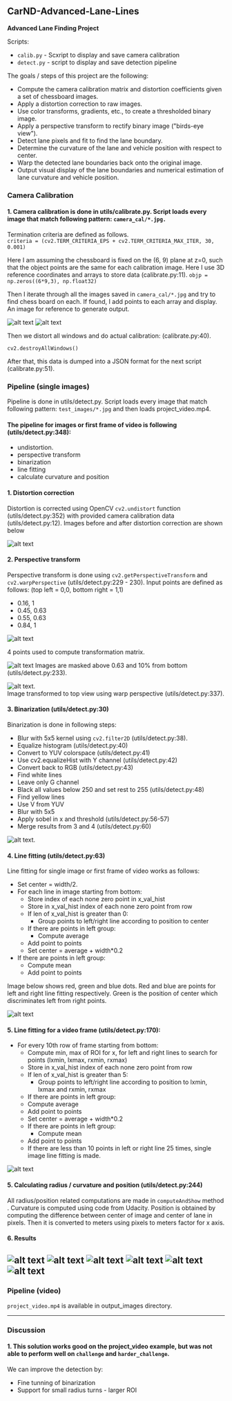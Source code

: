 ## CarND-Advanced-Lane-Lines


**Advanced Lane Finding Project**

Scripts:

- `calib.py` - Scxript to display and save camera calibration
- `detect.py` - script to display and save detection pipeline

The goals / steps of this project are the following:

* Compute the camera calibration matrix and distortion coefficients given a set of chessboard images.
* Apply a distortion correction to raw images.
* Use color transforms, gradients, etc., to create a thresholded binary image.
* Apply a perspective transform to rectify binary image ("birds-eye view").
* Detect lane pixels and fit to find the lane boundary.
* Determine the curvature of the lane and vehicle position with respect to center.
* Warp the detected lane boundaries back onto the original image.
* Output visual display of the lane boundaries and numerical estimation of lane curvature and vehicle position.

[//]: # (Image References)

[image0]: ./output_images/calib_example.jpg "Undistorted"
[image1]: ./camera_cal/calibration9.jpg "Distorted"

[image2]: ./test_images/test1.jpg "Road Transformed"
[image7]: ./output_images/distortion.jpg "Distortion"
[image8]: ./output_images/persepective.jpg "Perspective"
[image9]: ./output_images/mask.jpg "Mask"
[image10]: ./output_images/transformed.jpg "Transformed"
[image11]: ./output_images/binary.jpg "Binary"
[image12]: ./output_images/lines.jpg "Lines"
[image13]: ./output_images/lines-video.jpg "Lines-video"

[image3]: ./output_images/test1.jpg "Binary Example"
[image4]: ./output_images/test2.jpg "Binary Example"
[image5]: ./output_images/test3.jpg "Binary Example"
[image6]: ./output_images/test4.jpg "Binary Example"
[image20]: ./output_images/test5.jpg "Binary Example"
[image21]: ./output_images/test6.jpg "Binary Example"
[image22]: ./output_images/straight_lines1.jpg "Binary Example"
[image23]: ./output_images/straight_lines2.jpg "Binary Example"
[video1]: ./output_images/project_video.mp4 "Video"

### Camera Calibration

#### 1. Camera calibration is done in utils/calibrate.py. Script loads every image that match following pattern: `camera_cal/*.jpg.`

Termination criteria are defined as follows.  
`criteria = (cv2.TERM_CRITERIA_EPS + cv2.TERM_CRITERIA_MAX_ITER, 30, 0.001)`

Here I am assuming the chessboard is fixed on the (6, 9) plane at z=0, such that the object points are the same for each calibration image.  Here I use 3D reference coordinates and arrays to store data (calibrate.py:11).
`objp = np.zeros((6*9,3), np.float32)`

Then I iterate through all the images saved in `camera_cal/*.jpg` and try to find chess board on each. If found, I add points to each array and display. An image for reference to generate output.

![alt text][image1]
![alt text][image0]

Then we distort all windows and do actual calibration: (calibrate.py:40).

`cv2.destroyAllWindows()`

After that, this data is dumped into a JSON format for the next script (calibrate.py:51).

### Pipeline (single images)
Pipeline is done in utils/detect.py. Script loads every image that match following pattern: `test_images/*.jpg` and then loads project_video.mp4.

#### The pipeline for images or first frame of video is following  (utils/detect.py:348):

- undistortion.  
- perspective transform
- binarization
- line fitting
- calculate curvature and position

#### 1. Distortion correction

Distortion is corrected using OpenCV `cv2.undistort` function (utils/detect.py:352) with provided camera calibration data (utils/detect.py:12). Images before and after distortion correction are shown below

![alt text][image7]

#### 2. Perspective transform

Perspective transform is done using `cv2.getPerspectiveTransform` and `cv2.warpPerspective` (utils/detect.py:229 - 230). Input points are defined as follows: (top left = 0,0, bottom right = 1,1)

- 0.16, 1
- 0.45, 0.63
- 0.55, 0.63
- 0.84, 1

![alt text][image8]

4 points used to compute transformation matrix.

![alt text][image9]
Images are masked above 0.63 and 10% from bottom (utils/detect.py:233).

![alt text][image10].  
Image transformed to top view using warp perspective (utils/detect.py:337). 

#### 3. Binarization  (utils/detect.py:30)

Binarization is done in following steps:

- Blur with 5x5 kernel using `cv2.filter2D` (utils/detect.py:38). 
- Equalize histogram (utils/detect.py:40)
- Convert to YUV colorspace (utils/detect.py:41)
- Use cv2.equalizeHist with Y channel (utils/detect.py:42)
- Convert back to RGB (utils/detect.py:43)
- Find white lines
- Leave only G channel
- Black all values below 250 and set rest to 255  (utils/detect.py:48)
- Find yellow lines 
- Use V from YUV
- Blur with 5x5
- Apply sobel in x and threshold (utils/detect.py:56-57)
- Merge results from 3 and 4 (utils/detect.py:60)

![alt text][image11].

#### 4. Line fitting (utils/detect.py:63)

Line fitting for single image or first frame of video works as follows:

* Set center = width/2.  
* For each line in image starting from bottom:
	* Store index of each none zero point in x_val_hist
	* Store in x_val_hist index of each none zero point from row
	* If len of x_val_hist is greater than 0:
		* Group points to left/right line according to position to center
	* If there are points in left group:
		* Compute average
	* Add point to points
	* Set center = average + width*0.2
* If there are points in left group:
	* Compute mean
	* Add point to points

Image below shows red, green and blue dots. Red and blue are points for left and right line fitting respectively. Green is the position of center which discriminates left from right points.

![alt text][image12]

#### 5. Line fitting for a video frame (utils/detect.py:170):

* For every 10th row of frame starting from bottom:
	* Compute min, max of ROI for x, for left and right lines to search for points (lxmin, lxmax, rxmin, rxmax)
	* Store in x_val_hist index of each none zero point from row
	* If len of x_val_hist is greater than 5:
		* Group points to left/right line according to position to lxmin, lxmax and rxmin, rxmax
	* If there are points in left group:
	* Compute average
	* Add point to points
	* Set center = average + width*0.2
	* If there are points in left group:
		* Compute mean
	* Add point to points
	* If there are less than 10 points in left or right line 25 times, single image line fitting is made.

![alt text][image13]

#### 5. Calculating radius / curvature and position (utils/detect.py:244)

All radius/position related computations are made in `computeAndShow` method . Curvature is computed using code from Udacity. Position is obtained by computing the difference between center of image and center of lane in pixels. Then it is converted to meters using pixels to meters factor for x axis.

#### 6. Results
![alt text][image3]
![alt text][image4]
![alt text][image5]
![alt text][image6]
![alt text][image20]
![alt text][image21]
---

### Pipeline (video)

`project_video.mp4` is available in output_images directory.

---

### Discussion

#### 1. This solution works good on the project_video example, but was not able to perform well on `challenge` and `harder_challenge`.

We can improve the detection by:

- Fine tunning of binarization
- Support for small radius turns - larger ROI
